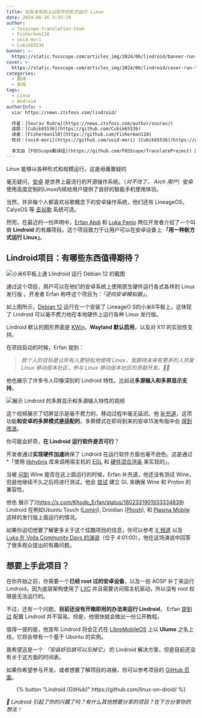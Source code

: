 ```yaml
---
title: 在安卓系统上以软件的形式运行 Linux
date: 2024-06-26 3:35:28
author:
  - fosscope-translation-team
  - Fisherman110
  - void-mori
  - Cubik65536
banner: >-
  https://static.fosscope.com/articles_img/2024/06/lindroid/banner-run-linux-in-android.png
cover: >-
  https://static.fosscope.com/articles_img/2024/06/lindroid/cover-run-linux-in-android.png
categories:
  - 翻译
  - 新闻
tags:
  - Linux
  - Android
authorInfo: >
  via: https://news.itsfoss.com/lindroid/

  作者：[Sourav Rudra](https://news.itsfoss.com/author/sourav/)
  选题：[Cubik65536](https://github.com/Cubik65536)
  译者：[Fisherman110](https://github.com/Fisherman110)
  校对：[void-mori](https://github.com/void-mori) [Cubik65536](https://github.com/Cubik65536)

  本文由 [FOSScope翻译组](https://github.com/FOSScope/TranslateProject) 原创编译，[开源观察](https://fosscope.com/) 荣誉推出
---
```


<!-- 所有在被 `<>` 标记的地方都需要被替换成对应的内容 -->

Linux 能够以各种形式和规模运行，这是毋庸置疑的

<!-- more -->

毫无疑问，[安卓](https://www.android.com/) 是世界上最流行的开源操作系统。（*对不住了， Arch 用户*）安卓使用高度定制的Linux内核给用户提供了良好的智能手机使用体验。

当然，并非每个人都喜欢谷歌概念下的安卓操作系统，他们还有 LineageOS，CalyxOS 等 [去谷歌](https://itsfoss.com/android-distributions-roms/) 系统可选。

然而，在最近的一份声明中，[Erfan Abdi](https://x.com/Khode_Erfan) 和 [Luka Panio](https://x.com/lukapanio) 两位开发者介绍了一个叫做 **Lindroid** 的有趣项目。这个项目致力于让用户可以在安卓设备上 **「用一种新方式运行 Linux」**。

## Lindroid项目：有哪些东西值得期待？

![小米6平板上通 Llindroid 运行 Debian 12 的截图](https://static.fosscope.com/articles_img/2024/06/lindroid/run-linux-in-android-1.png)

通过这个项目，用户可以在他们的安卓系统上使用原生硬件运行各式各样的 Linux 发行版 。开发者 Erfan 称呼这个项目为：*「逆向安卓模拟器」*。

如上图所示，[Debian 12](https://news.itsfoss.com/debian-12-release/) 运行在一个安装了 LineageO S的小米6平板上，这体现了 Lindroid 可以毫不费力地在本地硬件上运行各种 Linux 发行版。

Lindroid 默认的图形界面是 [KWin](https://en.wikipedia.org/wiki/KWin)，**Wayland 默认启用**，以及对 X11 的实验性支持。

在项目启动的时候，Erfan 提到：

> *我个人的目标是让所有人更轻松地使用 Linux，我期待未来有更多的人热爱 Linux 移动版本社区，参与 Linux 移动版本社区的贡献开发。🙏🙏*

他也展示了许多令人印像深刻的 Lindroid 特性。比如说**多源输入和多屏显示支持**。

![展示 Lindroid 的多屏显示和多源输入特性的视频](https://static.fosscope.com/articles_img/2024/06/lindroid/run-linux-in-android-2.gif)

这个视频展示了切屏显示是毫不费力的，移动过程中毫无延迟。他 [补充道](https://x.com/Khode_Erfan/status/1802332143579742336)，这项功能**和安卓的多屏模式是适配的**，多屏模式在即将到来的安卓15发布版中会 [得到改进](https://www.androidauthority.com/android-15-desktop-mode-demo-3430991/)。

你可能会好奇，**在 Lindroid 运行软件是否可行**？

开发者通过**实现硬件加速**确保了 Lindroid 在运行软件方面也毫不逊色。这是通过 *「使用 [libhybris](https://github.com/libhybris/libhybris) 库来调用宿主机的 [EGL](https://en.wikipedia.org/wiki/EGL_(API)) 和 [硬件混合渲染](https://source.android.com/docs/core/graphics/hwc) 来实现的」。

当被 [问到](https://x.com/stashyymane/status/1802419147961254322) Wine 能否在这上面运行的时候，Erfan 补充道，他还没有测试 Wine，但是他继续不久之后将进行测试，他会 [尝试](https://x.com/4k_isn/status/1802364478803296729) 建立 GL 来确保 Wine 和 Proton 的兼容性。

他也 展示了](https://x.com/Khode_Erfan/status/1802331901933334839) Lindroid 在例如Ubuntu Touch ([Lomiri](https://lomiri.com/)), Droidian ([Phosh](https://github.com/droidian/phosh)), 和 [Plasma Mobile](https://plasma-mobile.org/) 这样的发行版上面运行的情况。

如果你迫切想要了解更多关于这个炫酷项目的信息，你可以参考 [X 频道](https://x.com/Khode_Erfan/status/1802331845633212554) 以及 [Luka 在 Volla Community Days 的演说](https://www.youtube.com/live/7vF5647gNbo?si=q5mxoLeEhhlTC5ew&t=14460)（位于 4:01:00），他在这场演说中回答了很多观众提出的有趣问题。

## 想要上手此项目？

在你开始之前，你需要一个**已经 root 过的安卓设备**，以及一些 AOSP 补丁来运行 Lindroid。因为底层架构使用了 [LXC](https://linuxcontainers.org/) 并且需要访问宿主机驱动，所以没有 root 权限是无法运行的。

不过，还有一个问题。**目前还没有开箱即用的办法来运行 Lindroid**， Erfan [提到过](https://x.com/basujindal/status/1802425576436744680) 配置 Lindroid 并不容易。但是，他很快就会做出一份公开教程。

值得一提的是，他宣布 Lindroid 将会正式在 [LibreMobileOS](https://lmo.framer.website/) 上以 **Ulumo** 之名上线，它将会带有一个基于 Ubuntu 的实例。

我希望这是一个 *「安装好后就可以忘掉它」* 的 Lindroid 解决方案，但是目前还没有关于这方面的时间表。

如果你希望参与开发，或者想要了解项目的进展，你可以参考项目的 [GitHub 页面](https://github.com/linux-on-droid/)。

<center>{% button "Lindroid (GitHub)" https://github.com/linux-on-droid/ %}</center>

*💬 Lindroid 引起了你的兴趣了吗？有什么其他想要分享的项目？在下方分享你的想法！*

